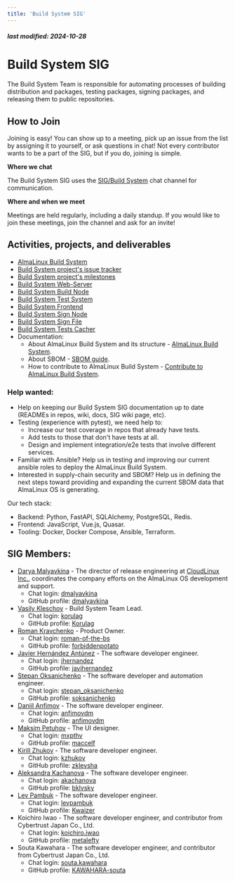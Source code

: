 ```yaml
---
title: 'Build System SIG'
---
```


##### last modified: 2024-10-28

# Build System SIG

The Build System Team is responsible for automating processes of building distribution and packages, testing packages, signing packages, and releasing them to public repositories.

## How to Join

Joining is easy! You can show up to a meeting, pick up an issue from the list by assigning it to yourself, or ask questions in chat! Not every contributor wants to be a part of the SIG, but if you do, joining is simple. 

**Where we chat**

The Build System SIG uses the [SIG/Build System](https://chat.almalinux.org/almalinux/channels/build-system) chat channel for communication.

**Where and when we meet**

Meetings are held regularly, including a daily standup. If you would like to join these meetings, join the channel and ask for an invite!

## Activities, projects, and deliverables

* [AlmaLinux Build System](https://build.almalinux.org/)
* [Build System project's issue tracker](https://github.com/AlmaLinux/build-system/issues)
* [Build System project's milestones](https://github.com/AlmaLinux/build-system/milestones)
* [Build System Web-Server](https://github.com/AlmaLinux/albs-web-server)
* [Build System Build Node](https://github.com/AlmaLinux/albs-node)
* [Build System Test System](https://github.com/AlmaLinux/alts)
* [Build System Frontend](https://github.com/AlmaLinux/albs-frontend)
* [Build System Sign Node](https://github.com/AlmaLinux/albs-sign-node)
* [Build System Sign File](https://github.com/AlmaLinux/albs-sign-file)
* [Build System Tests Cacher](https://github.com/AlmaLinux/alma-tests-cacher)
* Documentation:
  * About AlmaLinux Build System and its structure - [AlmaLinux Build System](/development/AlmaLinux-Build-System).
  * About SBOM - [SBOM guide](/documentation/sbom-guide).
  * How to contribute to AlmaLinux Build System - [Contribute to AlmaLinux Build System](/Contribute-to-AlmaLinux-Build-System).

### Help wanted:

* Help on keeping our Build System SIG documentation up to date (READMEs in repos, wiki, docs, SIG wiki page, etc).
* Testing (experience with pytest), we need help to:
  * Increase our test coverage in repos that already have tests.
  * Add tests to those that don't have tests at all.
  * Design and implement integration/e2e tests that involve different services.
* Familiar with Ansible? Help us in testing and improving our current ansible roles to deploy the AlmaLinux Build System.
* Interested in supply-chain security and SBOM? Help us in defining the next steps toward providing and expanding the current SBOM data that AlmaLinux OS is generating.

Our tech stack:
* Backend: Python, FastAPI, SQLAlchemy, PostgreSQL, Redis.
* Frontend: JavaScript, Vue.js, Quasar.
* Tooling: Docker, Docker Compose, Ansible, Terraform.

## SIG Members:

* [Darya Malyavkina](mailto:dmalyavkina@almalinux.org) - The director of release engineering at [CloudLinux Inc.](https://cloudlinux.com/), coordinates the company efforts on the AlmaLinux OS development and support.
  * Chat login: [dmalyavkina](https://chat.almalinux.org/almalinux/messages/@dmalyavkina)
  * GitHub profile: [dmalyavkina](https://github.com/dmalyavkina)
* [Vasily Kleschov](mailto:vkleschov@cloudlinux.com) - Build System Team Lead.
  * Chat login: [korulag](https://chat.almalinux.org/almalinux/messages/@korulag)
  * GitHub profile: [Korulag](https://github.com/Korulag)
* [Roman Kravchenko](mailto:rkravchenko@cloudlinux.com) - Product Owner.
  * Chat login: [roman-of-the-bs](https://chat.almalinux.org/almalinux/messages/@roman-of-the-bs)
  * GitHub profile: [forbiddenpotato](https://github.com/forbiddenpotato)
* [Javier Hernández Antúnez](mailto:jhernandez@cloudlinux.com) - The software developer engineer.
  * Chat login: [jhernandez](https://chat.almalinux.org/almalinux/messages/@jhernandez)
  * GitHub profile: [javihernandez](https://github.com/javihernandez)
* [Stepan Oksanichenko](mailto:soksanichenko@cloudlinux.com) - The software developer and automation engineer.
  * Chat login: [stepan_oksanichenko](https://chat.almalinux.org/almalinux/messages/@stepan_oksanichenko)
  * GitHub profile: [soksanichenko](https://github.com/soksanichenko)
* [Daniil Anfimov](mailto:danfimov@cloudlinux.com) - The software developer engineer.
  * Chat login: [anfimovdm](https://chat.almalinux.org/almalinux/messages/@anfimovdm)
  * GitHub profile: [anfimovdm](https://github.com/anfimovdm)
* [Maksim Petuhov](mailto:mpetuhov@cloudlinux.com) - The UI designer.
  * Chat login: [mxpthv](https://chat.almalinux.org/almalinux/messages/@mxpthv)
  * GitHub profile: [maccelf](https://github.com/maccelf)
* [Kirill Zhukov](mailto:kzhukov@cloudlinux.com) - The software developer engineer.
  * Chat login: [kzhukov](https://chat.almalinux.org/almalinux/messages/@kzhukov)
  * GitHub profile: [zklevsha](https://github.com/zklevsha)
* [Aleksandra Kachanova](mailto:akachanova@cloudlinux.com) - The software developer engineer.
  * Chat login: [akachanova](https://chat.almalinux.org/almalinux/messages/@akachanova)
  * GitHub profile: [bklvsky](https://github.com/bklvsky)
* [Lev Pambuk](mailto:lpambuk@cloudlinux.com) - The software developer engineer.
  * Chat login: [levpambuk](https://chat.almalinux.org/almalinux/messages/@levpambuk)
  * GitHub profile: [Kwaizer](https://github.com/Kwaizer)
* Koichiro Iwao - The software developer engineer, and contributor from Cybertrust Japan Co., Ltd.
  * Chat login: [koichiro.iwao](https://chat.almalinux.org/almalinux/messages/@koichiro.iwao)
  * GitHub profile: [metalefty](https://github.com/metalefty)
* Souta Kawahara - The software developer engineer, and contributor from Cybertrust Japan Co., Ltd.
  * Chat login: [souta.kawahara](https://chat.almalinux.org/almalinux/messages/@souta.kawahara)
  * GitHub profile: [KAWAHARA-souta](https://github.com/KAWAHARA-souta)

